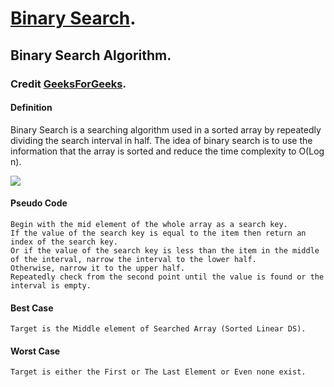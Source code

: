 # [Binary Search](./binary_search.cpp).

## Binary Search Algorithm.

### Credit [GeeksForGeeks](https://www.geeksforgeeks.org/binary-search).

#### Definition

Binary Search is a searching algorithm used in a sorted array by repeatedly dividing the search interval in half. The idea of binary search is to use the information that the array is sorted and reduce the time complexity to O(Log n).

![](https://media.geeksforgeeks.org/wp-content/uploads/20220309171621/BinarySearch.png)

#### Pseudo Code

```text
Begin with the mid element of the whole array as a search key.
If the value of the search key is equal to the item then return an index of the search key.
Or if the value of the search key is less than the item in the middle of the interval, narrow the interval to the lower half.
Otherwise, narrow it to the upper half.
Repeatedly check from the second point until the value is found or the interval is empty.
```

#### Best Case

```text
Target is the Middle element of Searched Array (Sorted Linear DS).
```

#### Worst Case

```text
Target is either the First or The Last Element or Even none exist.
```
